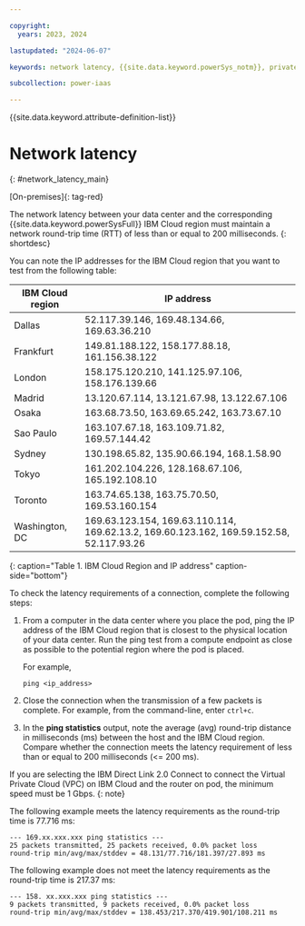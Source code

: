 ```yaml
---

copyright:
  years: 2023, 2024

lastupdated: "2024-06-07"

keywords: network latency, {{site.data.keyword.powerSys_notm}}, private clouds

subcollection: power-iaas

---
```


{{site.data.keyword.attribute-definition-list}}

# Network latency
{: #network_latency_main}

[On-premises]{: tag-red}

The network latency between your data center and the corresponding {{site.data.keyword.powerSysFull}} IBM Cloud region must maintain a network round-trip time (RTT) of less than or equal to 200 milliseconds.
{: shortdesc}

You can note the IP addresses for the IBM Cloud region that you want to test from the following table:

| IBM Cloud region | IP address |
| ---------------- | ---------- |
| Dallas | 52.117.39.146, 169.48.134.66, 169.63.36.210 |
| Frankfurt | 149.81.188.122, 158.177.88.18, 161.156.38.122 |
| London | 158.175.120.210, 141.125.97.106, 158.176.139.66 |
| Madrid | 13.120.67.114, 13.121.67.98, 13.122.67.106 |
| Osaka | 163.68.73.50, 163.69.65.242, 163.73.67.10 |
| Sao Paulo | 163.107.67.18, 163.109.71.82, 169.57.144.42 |
| Sydney | 130.198.65.82, 135.90.66.194, 168.1.58.90 |
| Tokyo | 161.202.104.226, 128.168.67.106, 165.192.108.10 |
| Toronto| 163.74.65.138, 163.75.70.50, 169.53.160.154 |
| Washington, DC | 169.63.123.154, 169.63.110.114, 169.62.13.2, 169.60.123.162, 169.59.152.58, 52.117.93.26 |
{: caption="Table 1. IBM Cloud Region and IP address" caption-side="bottom"}

To check the latency requirements of a connection, complete the following steps:

1. From a computer in the data center where you place the pod, ping the IP address of the IBM Cloud region that is closest to the physical location of your data center. Run the ping test from a compute endpoint as close as possible to the potential region where the pod is placed.

   For example,
   ```text
   ping <ip_address>
   ```

2. Close the connection when the transmission of a few packets is complete. For example, from the command-line, enter `ctrl+c`.

3. In the **ping statistics** output, note the average (avg) round-trip distance in milliseconds (ms) between the host and the IBM Cloud region. Compare whether the connection meets the latency requirement of less than or equal to 200 milliseconds (<= 200 ms).

If you are selecting the IBM Direct Link 2.0 Connect to connect the Virtual Private Cloud (VPC) on IBM Cloud and the router on pod, the minimum speed must be 1 Gbps.
{: note}

The following example meets the latency requirements as the round-trip time is 77.716 ms:
```text
--- 169.xx.xxx.xxx ping statistics ---
25 packets transmitted, 25 packets received, 0.0% packet loss
round-trip min/avg/max/stddev = 48.131/77.716/181.397/27.893 ms
```

The following example does not meet the latency requirements as the round-trip time is 217.37 ms:
```text
--- 158. xx.xxx.xxx ping statistics ---
9 packets transmitted, 9 packets received, 0.0% packet loss
round-trip min/avg/max/stddev = 138.453/217.370/419.901/108.211 ms
```
